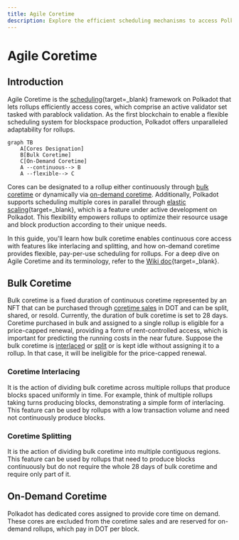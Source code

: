 ```yaml
---
title: Agile Coretime
description: Explore the efficient scheduling mechanisms to access Polkadot cores to produce blockspace continuously or on-demand.
---
```


# Agile Coretime

## Introduction

Agile Coretime is the [scheduling](https://en.wikipedia.org/wiki/Scheduling_(computing)){target=\_blank} framework on Polkadot that lets rollups efficiently access cores, which comprise an active validator set tasked with parablock validation. As the first blockchain to enable a flexible scheduling system for blockspace production, Polkadot offers unparalleled adaptability for rollups.

``` mermaid
graph TB
    A[Cores Designation]
    B[Bulk Coretime]
    C[On-Demand Coretime]
    A --continuous--> B
    A --flexible--> C 
```

Cores can be designated to a rollup either continuously through [bulk coretime](#bulk-coretime) or dynamically via [on-demand coretime](#on-demand-coretime). Additionally, Polkadot supports scheduling multiple cores in parallel through [elastic scaling](https://wiki.polkadot.network/docs/learn-elastic-scaling){target=\_blank}, which is a feature under active development on Polkadot. This flexibility empowers rollups to optimize their resource usage and block production according to their unique needs.

In this guide, you'll learn how bulk coretime enables continuous core access with features like interlacing and splitting, and how on-demand coretime provides flexible, pay-per-use scheduling for rollups. For a deep dive on Agile Coretime and its terminology, refer to the [Wiki doc](https://wiki.polkadot.network/docs/learn-agile-coretime#introduction-to-agile-coretime){target=\_blank}.

## Bulk Coretime

Bulk coretime is a fixed duration of continuous coretime represented by an NFT that can be purchased through [coretime sales](#coretime-sales) in DOT and can be split, shared, or resold. Currently, the duration of bulk coretime is set to 28 days. Coretime purchased in bulk and assigned to a single rollup is eligible for a price-capped renewal, providing a form of rent-controlled access, which is important for predicting the running costs in the near future. Suppose the bulk coretime is [interlaced](#coretime-interlacing) or [split](#coretime-splitting) or is kept idle without assigning it to a rollup. In that case, it will be ineligible for the price-capped renewal.

### Coretime Interlacing

It is the action of dividing bulk coretime across multiple rollups that produce blocks spaced uniformly in time. For example, think of multiple rollups taking turns producing blocks, demonstrating a simple form of interlacing. This feature can be used by rollups with a low transaction volume and need not continuously produce blocks.

### Coretime Splitting

It is the action of dividing bulk coretime into multiple contiguous regions. This feature can be used by rollups that need to produce blocks continuously but do not require the whole 28 days of bulk coretime and require only part of it.

## On-Demand Coretime

Polkadot has dedicated cores assigned to provide core time on demand. These cores are excluded from the coretime sales and are reserved for on-demand rollups, which pay in DOT per block.

